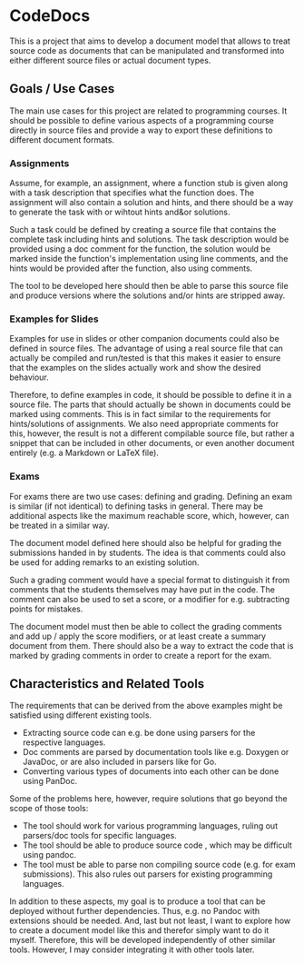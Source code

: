 # CodeDocs

This is a project that aims to develop a document model that allows to treat
source code as documents that can be manipulated and transformed into either
different source files or actual document types.

## Goals / Use Cases

The main use cases for this project are related to programming courses.
It should be possible to define various aspects of a programming course
directly in source files and provide a way to export these definitions
to different document formats.

### Assignments

Assume, for example, an assignment, where a function stub is given
along with a task description that specifies what the function does.
The assignment will also contain a solution and hints, and there
should be a way to generate the task with or wihtout hints and&or solutions.

Such a task could be defined by creating a source file that contains
the complete task including hints and solutions.
The task description would be provided using a doc comment for the function,
the solution would be marked inside the function's implementation using
line comments, and the hints would be provided after the function, also using comments.

The tool to be developed here should then be able to parse this source file
and produce versions where the solutions and/or hints are stripped away.

### Examples for Slides

Examples for use in slides or other companion documents could also be defined
in source files. The advantage of using a real source file that can actually
be compiled and run/tested is that this makes it easier to ensure that the
examples on the slides actually work and show the desired behaviour.

Therefore, to define examples in code, it should be possible to define it in
a source file. The parts that should actually be shown in documents could be
marked using comments. This is in fact similar to the requirements for
hints/solutions of assignments. We also need appropriate comments for this,
however, the result is not a different compilable source file, but rather
a snippet that can be included in other documents, or even another document
entirely (e.g. a Markdown or LaTeX file).

### Exams

For exams there are two use cases: defining and grading.
Defining an exam is similar (if not identical) to defining tasks in general.
There may be additional aspects like the maximum reachable score, which, however,
can be treated in a similar way.

The document model defined here should also be helpful for grading the submissions
handed in by students.
The idea is that comments could also be used for adding remarks to an existing solution.

Such a grading comment would have a special format to distinguish it from comments
that the students themselves may have put in the code.
The comment can also be used to set a score,
or a modifier for e.g. subtracting points for mistakes.

The document model must then be able to collect the grading comments
and add up / apply the score modifiers, or at least create a summary document from them.
There should also be a way to extract the code that is marked by grading comments
in order to create a report for the exam.

## Characteristics and Related Tools

The requirements that can be derived from the above examples might be
satisfied using different existing tools.

* Extracting source code can e.g. be done using parsers for the respective languages.
* Doc comments are parsed by documentation tools like e.g. Doxygen or JavaDoc,
  or are also included in parsers like for Go.
* Converting various types of documents into each other can be done using PanDoc.

Some of the problems here, however, require solutions that go beyond the scope of those tools:

* The tool should work for various programming languages,
  ruling out parsers/doc tools for specific languages.
* The tool should be able to produce source code ,
  which may be difficult using pandoc.
* The tool must be able to parse non compiling source code (e.g. for exam submissions).
  This also rules out parsers for existing programming languages.

In addition to these aspects, my goal is to produce a tool that can be deployed without
further dependencies. Thus, e.g. no Pandoc with extensions should be needed.
And, last but not least, I want to explore how to create a document model like this
and therefor simply want to do it myself.
Therefore, this will be developed independently of other similar tools.
However, I may consider integrating it with other tools later.
